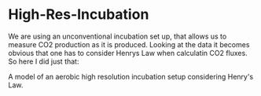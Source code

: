 # High-Res-Incubation

We are using an unconventional incubation set up, that allows us to measure CO2 production as it is produced. Looking at the data it becomes obvious that one has to consider Henrys Law when calculatin CO2 fluxes. So here I did just that:

A model of an aerobic high resolution incubation setup considering Henry's Law. 


